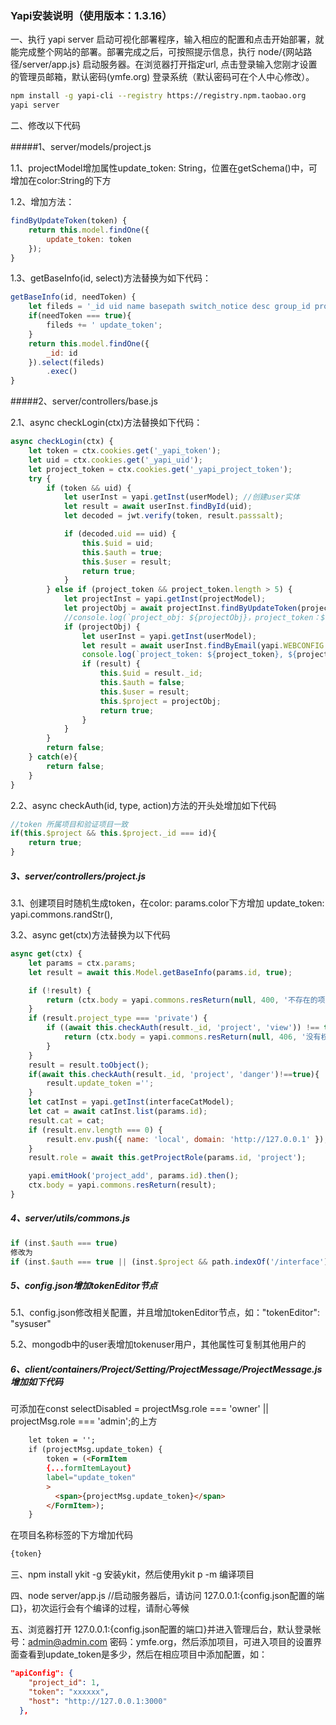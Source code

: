 ### Yapi安装说明（使用版本：1.3.16）

一、执行 yapi server 启动可视化部署程序，输入相应的配置和点击开始部署，就能完成整个网站的部署。部署完成之后，可按照提示信息，执行 node/{网站路径/server/app.js} 启动服务器。在浏览器打开指定url, 点击登录输入您刚才设置的管理员邮箱，默认密码(ymfe.org) 登录系统（默认密码可在个人中心修改）。

```bash
npm install -g yapi-cli --registry https://registry.npm.taobao.org
yapi server
```



二、修改以下代码

#####1、server/models/project.js

1.1、projectModel增加属性update_token: String，位置在getSchema()中，可增加在color:String的下方

1.2、增加方法：

```javascript
findByUpdateToken(token) {
    return this.model.findOne({
        update_token: token
    });
}
```

1.3、getBaseInfo(id, select)方法替换为如下代码：

```javascript
getBaseInfo(id, needToken) {
    let fileds = '_id uid name basepath switch_notice desc group_id project_type env icon color add_time up_time pre_script after_script';
    if(needToken === true){
        fileds += ' update_token';
    }
    return this.model.findOne({
        _id: id
    }).select(fileds)
        .exec()
}
```



#####2、server/controllers/base.js

2.1、async checkLogin(ctx)方法替换如下代码：

```javascript
async checkLogin(ctx) {
    let token = ctx.cookies.get('_yapi_token');
    let uid = ctx.cookies.get('_yapi_uid');
    let project_token = ctx.cookies.get('_yapi_project_token');
    try {
        if (token && uid) {
            let userInst = yapi.getInst(userModel); //创建user实体
            let result = await userInst.findById(uid);
            let decoded = jwt.verify(token, result.passsalt);

            if (decoded.uid == uid) {
                this.$uid = uid;
                this.$auth = true;
                this.$user = result;
                return true;
            }
        } else if (project_token && project_token.length > 5) {
            let projectInst = yapi.getInst(projectModel);
            let projectObj = await projectInst.findByUpdateToken(project_token);
            //console.log(`project_obj: ${projectObj}，project_token：${project_token}`);
            if (projectObj) {
                let userInst = yapi.getInst(userModel);
                let result = await userInst.findByEmail(yapi.WEBCONFIG.tokenEditor);
                console.log(`project_token: ${project_token}, ${projectObj._id}, ${projectObj.name}`);
                if (result) {
                    this.$uid = result._id;
                    this.$auth = false;
                    this.$user = result;
                    this.$project = projectObj;
                    return true;
                }
            }
        }
        return false;
    } catch(e){
        return false;
    }
}
```



2.2、async checkAuth(id, type, action)方法的开头处增加如下代码

```javascript
//token 所属项目和验证项目一致
if(this.$project && this.$project._id === id){
    return true;
}
```



##### 3、server/controllers/project.js

3.1、创建项目时随机生成token，在color: params.color下方增加 update_token: yapi.commons.randStr(),

3.2、async get(ctx)方法替换为以下代码

```javascript
async get(ctx) {
    let params = ctx.params;
    let result = await this.Model.getBaseInfo(params.id, true);

    if (!result) {
        return (ctx.body = yapi.commons.resReturn(null, 400, '不存在的项目'));
    }
    if (result.project_type === 'private') {
        if ((await this.checkAuth(result._id, 'project', 'view')) !== true) {
            return (ctx.body = yapi.commons.resReturn(null, 406, '没有权限'));
        }
    }
    result = result.toObject();
    if(await this.checkAuth(result._id, 'project', 'danger')!==true){
        result.update_token ='';
    }
    let catInst = yapi.getInst(interfaceCatModel);
    let cat = await catInst.list(params.id);
    result.cat = cat;
    if (result.env.length === 0) {
        result.env.push({ name: 'local', domain: 'http://127.0.0.1' });
    }
    result.role = await this.getProjectRole(params.id, 'project');

    yapi.emitHook('project_add', params.id).then();
    ctx.body = yapi.commons.resReturn(result);
}
```



##### 4、server/utils/commons.js

```javascript
if (inst.$auth === true) 
修改为
if (inst.$auth === true || (inst.$project && path.indexOf('/interface') === 0))
```



##### 5、config.json增加tokenEditor节点

5.1、config.json修改相关配置，并且增加tokenEditor节点，如："tokenEditor":  "sysuser"

5.2、mongodb中的user表增加tokenuser用户，其他属性可复制其他用户的



##### 6、client/containers/Project/Setting/ProjectMessage/ProjectMessage.js增加如下代码

可添加在const selectDisabled = projectMsg.role === 'owner' || projectMsg.role === 'admin';的上方

```html
    let token = '';
    if (projectMsg.update_token) {
    	token = (<FormItem
    	{...formItemLayout}
    	label="update_token"
    	>
          <span>{projectMsg.update_token}</span>
    	</FormItem>);
    }
```

在项目名称标签的下方增加代码

```html
{token}
```



三、npm install ykit -g 安装ykit，然后使用ykit p -m 编译项目



四、node server/app.js //启动服务器后，请访问 127.0.0.1:{config.json配置的端口}，初次运行会有个编译的过程，请耐心等候



五、浏览器打开 127.0.0.1:{config.json配置的端口}并进入管理后台，默认登录帐号：admin@admin.com 密码：ymfe.org，然后添加项目，可进入项目的设置界面查看到update_token是多少，然后在相应项目中添加配置，如：

```json
"apiConfig": {
    "project_id": 1,
    "token": "xxxxxx",
    "host": "http://127.0.0.1:3000"
  },
```

